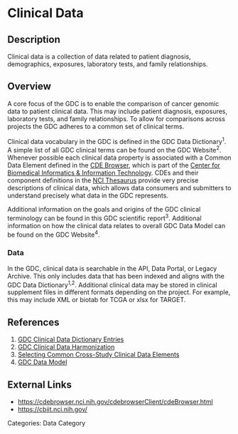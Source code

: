 # Clinical Data #

## Description ##
Clinical data is a collection of data related to patient diagnosis, demographics, exposures, laboratory tests, and family relationships.  

## Overview ##

A core focus of the GDC is to enable the comparison of cancer genomic data to patient clinical data.  This may include patient diagnosis, exposures, laboratory tests, and family relationships.  To allow for comparisons across projects the GDC adheres to a common set of clinical terms.

Clinical data vocabulary in the GDC is defined in the GDC Data Dictionary<sup>1</sup>.  A simple list of all GDC clinical terms can be found on the GDC Website<sup>2</sup>. Whenever possible each clinical data property is associated with a Common Data Element defined in the [CDE Browser](https://cdebrowser.nci.nih.gov/cdebrowserClient/cdeBrowser.html), which is part of the [Center for Biomedical Informatics & Information Technology](https://cbiit.nci.nih.gov/).  CDEs and their component definitions in the [NCI Thesaurus](https://ncit.nci.nih.gov/ncitbrowser/) provide very precise descriptions of clinical data, which allows data consumers and submitters to understand precisely what data in the GDC represents.

Additional information on the goals and origins of the GDC clinical terminology can be found in this GDC scientific report<sup>3</sup>.  Additional information on how the clinical data relates to overall GDC Data Model can be found on the GDC Website<sup>4</sup>.

### Data ###

In the GDC, clinical data is searchable in the API, Data Portal, or Legacy Archive.  This only includes data that has been indexed and aligns with the GDC Data Dictionary<sup>1,2</sup>.  Additional clinical data may be stored in clinical supplement files in different formats depending on the project.  For example, this may include XML or biotab for TCGA or xlsx for TARGET.

## References ##

1. [GDC Clinical Data Dictionary Entries](https://docs.gdc.cancer.gov/Data_Dictionary/viewer/#?view=table-entity-list&anchor=clinical)
2. [GDC Clinical Data Harmonization](https://gdc.cancer.gov/about-data/data-harmonization-and-generation/clinical-data-harmonization)
3. [Selecting Common Cross-Study Clinical Data Elements](https://gdc.cancer.gov/node/777/)
4. [GDC Data Model](https://gdc.cancer.gov/developers/gdc-data-model)

## External Links ##

* https://cdebrowser.nci.nih.gov/cdebrowserClient/cdeBrowser.html
* https://cbiit.nci.nih.gov/

Categories: Data Category
